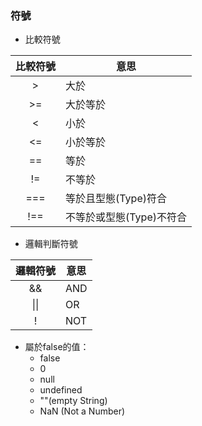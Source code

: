 ### 符號

* 比較符號

|比較符號|意思|
|:---:|---|
|  >  |大於|
| >=  |大於等於|
|  <  |小於|
| <=  |小於等於|
| ==  |等於|
| !=  |不等於|
| === |等於且型態(Type)符合   |
| !== |不等於或型態(Type)不符合|

* 邏輯判斷符號

|邏輯符號|意思|
|:---:|---|
| &&  |AND|
| \|\|  |OR |
| !   |NOT|

* 屬於false的值：
    * false
    * 0
    * null
    * undefined
    * ""(empty String)
    * NaN (Not a Number)